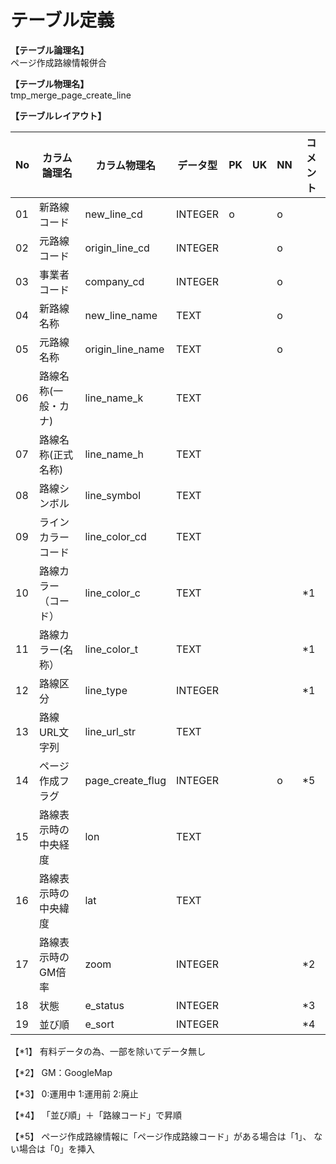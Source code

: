 # テーブル定義

**【テーブル論理名】**  
ページ作成路線情報併合

**【テーブル物理名】**  
tmp_merge_page_create_line

**【テーブルレイアウト】**  

| No  |     カラム論理名     |   カラム物理名   | データ型 | PK  | UK  | NN  | コメント |
| --- | -------------------- | ---------------- | -------- | --- | --- | --- | -------- |
| 01  | 新路線コード         | new_line_cd      | INTEGER  | o   |     | o   |          |
| 02  | 元路線コード         | origin_line_cd   | INTEGER  |     |     | o   |          |
| 03  | 事業者コード         | company_cd       | INTEGER  |     |     | o   |          |
| 04  | 新路線名称           | new_line_name    | TEXT     |     |     | o   |          |
| 05  | 元路線名称           | origin_line_name | TEXT     |     |     | o   |          |
| 06  | 路線名称(一般・カナ) | line_name_k      | TEXT     |     |     |     |          |
| 07  | 路線名称(正式名称)   | line_name_h      | TEXT     |     |     |     |          |
| 08  | 路線シンボル         | line_symbol      | TEXT     |     |     |     |          |
| 09  | ラインカラーコード   | line_color_cd    | TEXT     |     |     |     |          |
| 10  | 路線カラー（コード） | line_color_c     | TEXT     |     |     |     | *1       |
| 11  | 路線カラー(名称）    | line_color_t     | TEXT     |     |     |     | *1       |
| 12  | 路線区分             | line_type        | INTEGER  |     |     |     | *1       |
| 13  | 路線URL文字列        | line_url_str     | TEXT     |     |     |     |          |
| 14  | ページ作成フラグ     | page_create_flug | INTEGER  |     |     | o   | *5       |
| 15  | 路線表示時の中央経度 | lon              | TEXT     |     |     |     |          |
| 16  | 路線表示時の中央緯度 | lat              | TEXT     |     |     |     |          |
| 17  | 路線表示時のGM倍率   | zoom             | INTEGER  |     |     |     | *2       |
| 18  | 状態                 | e_status         | INTEGER  |     |     |     | *3       |
| 19  | 並び順               | e_sort           | INTEGER  |     |     |     | *4       |


【*1】
有料データの為、一部を除いてデータ無し

【*2】
GM：GoogleMap

【*3】
0:運用中
1:運用前
2:廃止

【*4】
「並び順」＋「路線コード」で昇順

【*5】
ページ作成路線情報に「ページ作成路線コード」がある場合は「1」、
ない場合は「0」を挿入

